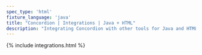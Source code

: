 ```yaml
---
spec_type: 'html'
fixture_language: 'java'
title: "Concordion | Integrations | Java + HTML"
description: "Integrating Concordion with other tools for Java and HTML. For example, IDEs such as IntelliJ IDEA and Eclipse, build tools such as Gradle and Maven, and Continuous Integration servers such as Jenkins."
---
```


{% include integrations.html %}
